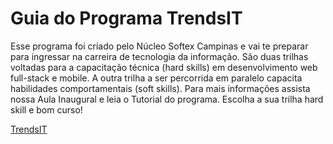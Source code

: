 # Guia do Programa TrendsIT

Esse programa foi criado pelo Núcleo Softex Campinas e vai te preparar para ingressar na carreira de tecnologia da informação. São duas trilhas voltadas para a capacitação técnica (hard skills) em desenvolvimento web full-stack e mobile. A outra trilha a ser percorrida em paralelo capacita habilidades comportamentais (soft skills). Para mais informações assista nossa Aula Inaugural e leia o Tutorial do programa. Escolha a sua trilha hard skill e bom curso!

[TrendsIT](https://workover.com.br/especiais/softex-programa-trends-it)

